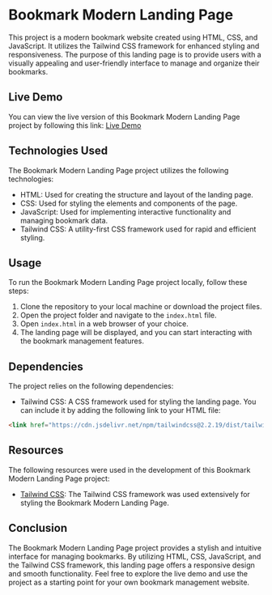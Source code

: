 # Bookmark Modern Landing Page

This project is a modern bookmark website created using HTML, CSS, and JavaScript. It utilizes the Tailwind CSS framework for enhanced styling and responsiveness. The purpose of this landing page is to provide users with a visually appealing and user-friendly interface to manage and organize their bookmarks.

## Live Demo

You can view the live version of this Bookmark Modern Landing Page project by following this link: [Live Demo](https://your-website-link-here.com)

## Technologies Used

The Bookmark Modern Landing Page project utilizes the following technologies:

- HTML: Used for creating the structure and layout of the landing page.
- CSS: Used for styling the elements and components of the page.
- JavaScript: Used for implementing interactive functionality and managing bookmark data.
- Tailwind CSS: A utility-first CSS framework used for rapid and efficient styling.

## Usage

To run the Bookmark Modern Landing Page project locally, follow these steps:

1. Clone the repository to your local machine or download the project files.
2. Open the project folder and navigate to the `index.html` file.
3. Open `index.html` in a web browser of your choice.
4. The landing page will be displayed, and you can start interacting with the bookmark management features.

## Dependencies

The project relies on the following dependencies:

- Tailwind CSS: A CSS framework used for styling the landing page. You can include it by adding the following link to your HTML file:

```html
<link href="https://cdn.jsdelivr.net/npm/tailwindcss@2.2.19/dist/tailwind.min.css" rel="stylesheet">
```

## Resources

The following resources were used in the development of this Bookmark Modern Landing Page project:

- [Tailwind CSS](https://tailwindcss.com/): The Tailwind CSS framework was used extensively for styling the Bookmark Modern Landing Page.

## Conclusion

The Bookmark Modern Landing Page project provides a stylish and intuitive interface for managing bookmarks. By utilizing HTML, CSS, JavaScript, and the Tailwind CSS framework, this landing page offers a responsive design and smooth functionality. Feel free to explore the live demo and use the project as a starting point for your own bookmark management website.
